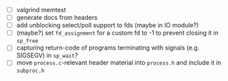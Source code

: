 - [ ] valgrind memtest
- [ ] generate docs from headers
- [ ] add unblocking select/poll support to fds (maybe in IO module?)
- [ ] (maybe?) set `fd_assignment` for a custom fd to -1 to prevent closing it in `sp_free`
- [ ] capturing return-code of programs terminating with signals (e.g. SIGSEGV) in `sp_wait`?
- [ ] move `process.c`-relevant header material into `process.h` and include it in `subproc.h`
